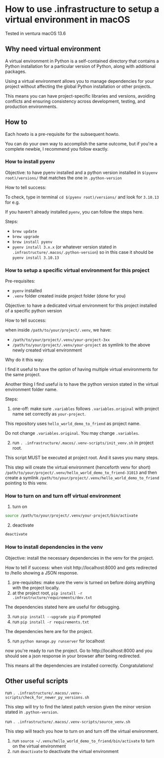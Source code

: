 # How to use .infrastructure to setup a virtual environment in macOS

Tested in ventura macOS 13.6



## Why need virtual environment

A virtual environment in Python is a self-contained directory that contains a Python installation for a particular version of Python, along with additional packages.

Using a virtual environment allows you to manage dependencies for your project without affecting the global Python installation or other projects.

This means you can have project-specific libraries and versions, avoiding conflicts and ensuring consistency across development, testing, and production environments.


## How to

Each howto is a pre-requisite for the subsequent howto.

You can do your own way to accomplish the same outcome, but if you're a complete newbie, I recommend you follow exactly.

### How to install pyenv

Objective: to have pyenv installed and a python version installed in `$(pyenv root)/versions/` that matches the one in `.python-version`

How to tell success:

To check, type in terminal `cd $(pyenv root)/versions/` and look for `3.10.13` for e.g.

If you haven't already installed `pyenv`, you can follow the steps here.

Steps:

- `brew update`
- `brew upgrade`
- `brew install pyenv`
- `pyenv install 3.x.x` (or whatever version stated in `.infrastructure/.macos/.python-version`) so in this case it should be `pyenv install 3.10.13`


### How to setup a specific virtual environment for this project

Pre-requisites:

- `pyenv` installed
- `.venv` folder created inside project folder (done for you)

Objective: to have a dedicated virtual environment for this project installed of a specific python version

How to tell success:

when inside `/path/to/your/project/.venv`, we have:

- `/path/to/your/project/.venv/your-project-3xx`
- `/path/to/your/project/.venv/your-project` as symlink to the above newly created virtual environment

Why do it this way:

I find it useful to have the _option_ of having multiple virtual environments for the same project.

Another thing I find useful is to have the python version stated in the virtual environment folder name.

Steps:

1. one-off: make sure ``.variables`` follows ``.variables.original`` with project name set correctly as `your-project`.

This repository uses `hello_world_demo_to_friend` as project name.

Do not change `.variables.original`. You may change `.variables`.

2. run `. .infrastructure/.macos/.venv-scripts/init_venv.sh` in project root.

This script MUST be executed at project root. And it saves you many steps.

This step will create the virtual environment (henceforth venv for short) `/path/to/your/project/.venv/hello_world_demo_to_friend-31013` and then create a symlink `/path/to/your/project/.venv/hello_world_demo_to_friend` pointing to this venv.


### How to turn on and turn off virtual environment

1. turn on

```bash
source /path/to/your/project/.venv/your-project/bin/activate
```

2. deactivate

```bash
deactivate
```

### How to install dependencies in the venv

Objective: install the necessary dependencies in the venv for the project.

How to tell if success: when visit http://localhost:8000 and gets redirected to /hello showing a JSON response.

1. pre-requisites: make sure the venv is turned on before doing anything with the project locally.
2. at the project root, `pip install -r .infrastructure/requirements/dev.txt`

The dependencies stated here are useful for debugging.

3. run ``pip install --upgrade pip`` if prompted
4.  run ``pip install -r requirements.txt``

The dependencies here are for the project.

5.  run ``python manage.py runserver`` for localhost

now you're ready to run the project. Go to http://localhost:8000 and you should see a json response in your browser after being redirected.

This means all the dependencies are installed correctly. Congratulations!


## Other useful scripts


run `. .infrastructure/.macos/.venv-scripts/check_for_newer_py_versions.sh`

This step will try to find the latest patch version given the minor version stated in `.python-version`.

run `. .infrastructure/.macos/.venv-scripts/source_venv.sh`

This step will teach you how to turn on and turn off the virtual environment.

1. run `source ~/.venv/hello_world_demo_to_friend/bin/activate` to turn on the virtual environment
2. run `deactivate`  to deactivate the virtual environment